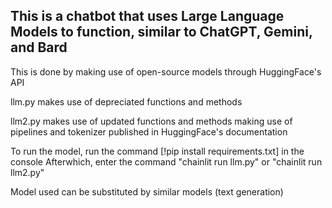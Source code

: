 ## This is a chatbot that uses Large Language Models to function, similar to ChatGPT, Gemini, and Bard
This is done by making use of open-source models through HuggingFace's API


llm.py makes use of depreciated functions and methods

llm2.py makes use of updated functions and methods making use of pipelines and tokenizer published in HuggingFace's documentation

To run the model, run the command [!pip install requirements.txt] in the console
Afterwhich, enter the command "chainlit run llm.py" or "chainlit run llm2.py"

Model used can be substituted by similar models (text generation)